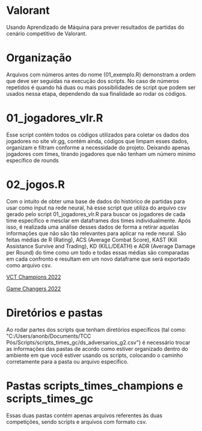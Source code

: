 # Valorant
 Usando Aprendizado de Máquina para prever resultados de partidas do cenário competitivo de Valorant.


# Organização
Arquivos com números antes do nome (01_exemplo.R) demonstram a ordem que deve ser seguidas na execução dos scripts. No caso de números repetidos é quando há duas ou mais possibilidades de script que podem ser usados nessa etapa, dependendo da sua finalidade ao rodar os códigos.

# 01_jogadores_vlr.R
Esse script contém todos os códigos utilizados para coletar os dados dos jogadores no site vlr.gg, contém ainda, códigos que limpam esses dados, organizam e filtram conforme a necessidade do projeto. Deixando apenas jogadores com times, tirando jogadores que não tenham um número minimo específico de rounds 

# 02_jogos.R
Com o intuito de obter uma base de dados do histórico de partidas para usar como input na rede neural, há esse script que utiliza do arquivo csv gerado pelo script 01_jogadores_vlr.R para buscar os jogadores de cada time especifico e mesclar em dataframes dos times individualmente. Após isso, é realizada uma análise desses dados de forma a retirar aquelas informações que não são tão relevantes para aplicar na rede neural. São feitas médias de R (Rating), ACS (Average Combat Score), KAST (Kill Assistance Survive and Trading), KD (KILL/DEATH) e ADR (Average Damage per Round) do time como um todo e todas essas médias são comparadas em cada confronto e resultam em um novo dataframe que será exportado como arquivo csv.

[VCT Champions 2022](https://www.vlr.gg/event/1015/valorant-champions-2022) 

[Game Changers 2022](https://www.vlr.gg/event/1092/champions-tour-game-changers-championship-berlin)

# Diretórios e pastas
Ao rodar partes dos scripts que tenham diretórios especificos (tal como: "C:/Users/anonb/Documents/TCC Pós/Scripts/scripts_times_gc/ds_adversarios_g2.csv") é necessário trocar as informações das pastas de acordo como estiver organizado dentro do ambiente em que você estiver usando os scripts, colocando o caminho corretamente para a pasta ou arquivo específico.

# Pastas scripts_times_champions e scripts_times_gc
Essas duas pastas contém apenas arquivos referentes às duas competições, sendo scripts e arquivos com formato csv.